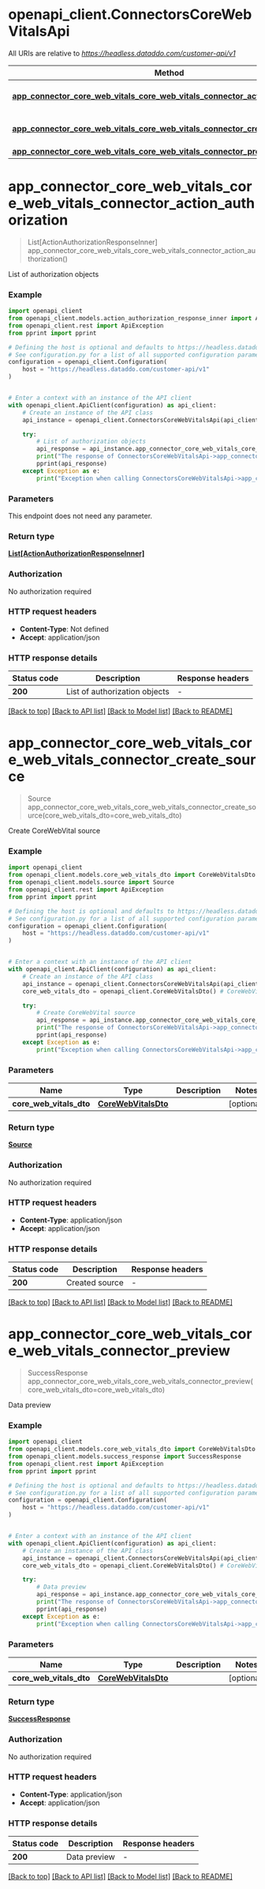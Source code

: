 # openapi_client.ConnectorsCoreWebVitalsApi

All URIs are relative to *https://headless.dataddo.com/customer-api/v1*

Method | HTTP request | Description
------------- | ------------- | -------------
[**app_connector_core_web_vitals_core_web_vitals_connector_action_authorization**](ConnectorsCoreWebVitalsApi.md#app_connector_core_web_vitals_core_web_vitals_connector_action_authorization) | **GET** /connectors/core_web_vitals/actions/authorization | List of authorization objects
[**app_connector_core_web_vitals_core_web_vitals_connector_create_source**](ConnectorsCoreWebVitalsApi.md#app_connector_core_web_vitals_core_web_vitals_connector_create_source) | **POST** /connectors/coreWebVitals/create-source | Create CoreWebVital source
[**app_connector_core_web_vitals_core_web_vitals_connector_preview**](ConnectorsCoreWebVitalsApi.md#app_connector_core_web_vitals_core_web_vitals_connector_preview) | **POST** /connectors/core_web_vitals/preview | Data preview


# **app_connector_core_web_vitals_core_web_vitals_connector_action_authorization**
> List[ActionAuthorizationResponseInner] app_connector_core_web_vitals_core_web_vitals_connector_action_authorization()

List of authorization objects

### Example


```python
import openapi_client
from openapi_client.models.action_authorization_response_inner import ActionAuthorizationResponseInner
from openapi_client.rest import ApiException
from pprint import pprint

# Defining the host is optional and defaults to https://headless.dataddo.com/customer-api/v1
# See configuration.py for a list of all supported configuration parameters.
configuration = openapi_client.Configuration(
    host = "https://headless.dataddo.com/customer-api/v1"
)


# Enter a context with an instance of the API client
with openapi_client.ApiClient(configuration) as api_client:
    # Create an instance of the API class
    api_instance = openapi_client.ConnectorsCoreWebVitalsApi(api_client)

    try:
        # List of authorization objects
        api_response = api_instance.app_connector_core_web_vitals_core_web_vitals_connector_action_authorization()
        print("The response of ConnectorsCoreWebVitalsApi->app_connector_core_web_vitals_core_web_vitals_connector_action_authorization:\n")
        pprint(api_response)
    except Exception as e:
        print("Exception when calling ConnectorsCoreWebVitalsApi->app_connector_core_web_vitals_core_web_vitals_connector_action_authorization: %s\n" % e)
```



### Parameters

This endpoint does not need any parameter.

### Return type

[**List[ActionAuthorizationResponseInner]**](ActionAuthorizationResponseInner.md)

### Authorization

No authorization required

### HTTP request headers

 - **Content-Type**: Not defined
 - **Accept**: application/json

### HTTP response details

| Status code | Description | Response headers |
|-------------|-------------|------------------|
**200** | List of authorization objects |  -  |

[[Back to top]](#) [[Back to API list]](../README.md#documentation-for-api-endpoints) [[Back to Model list]](../README.md#documentation-for-models) [[Back to README]](../README.md)

# **app_connector_core_web_vitals_core_web_vitals_connector_create_source**
> Source app_connector_core_web_vitals_core_web_vitals_connector_create_source(core_web_vitals_dto=core_web_vitals_dto)

Create CoreWebVital source

### Example


```python
import openapi_client
from openapi_client.models.core_web_vitals_dto import CoreWebVitalsDto
from openapi_client.models.source import Source
from openapi_client.rest import ApiException
from pprint import pprint

# Defining the host is optional and defaults to https://headless.dataddo.com/customer-api/v1
# See configuration.py for a list of all supported configuration parameters.
configuration = openapi_client.Configuration(
    host = "https://headless.dataddo.com/customer-api/v1"
)


# Enter a context with an instance of the API client
with openapi_client.ApiClient(configuration) as api_client:
    # Create an instance of the API class
    api_instance = openapi_client.ConnectorsCoreWebVitalsApi(api_client)
    core_web_vitals_dto = openapi_client.CoreWebVitalsDto() # CoreWebVitalsDto |  (optional)

    try:
        # Create CoreWebVital source
        api_response = api_instance.app_connector_core_web_vitals_core_web_vitals_connector_create_source(core_web_vitals_dto=core_web_vitals_dto)
        print("The response of ConnectorsCoreWebVitalsApi->app_connector_core_web_vitals_core_web_vitals_connector_create_source:\n")
        pprint(api_response)
    except Exception as e:
        print("Exception when calling ConnectorsCoreWebVitalsApi->app_connector_core_web_vitals_core_web_vitals_connector_create_source: %s\n" % e)
```



### Parameters


Name | Type | Description  | Notes
------------- | ------------- | ------------- | -------------
 **core_web_vitals_dto** | [**CoreWebVitalsDto**](CoreWebVitalsDto.md)|  | [optional] 

### Return type

[**Source**](Source.md)

### Authorization

No authorization required

### HTTP request headers

 - **Content-Type**: application/json
 - **Accept**: application/json

### HTTP response details

| Status code | Description | Response headers |
|-------------|-------------|------------------|
**200** | Created source |  -  |

[[Back to top]](#) [[Back to API list]](../README.md#documentation-for-api-endpoints) [[Back to Model list]](../README.md#documentation-for-models) [[Back to README]](../README.md)

# **app_connector_core_web_vitals_core_web_vitals_connector_preview**
> SuccessResponse app_connector_core_web_vitals_core_web_vitals_connector_preview(core_web_vitals_dto=core_web_vitals_dto)

Data preview

### Example


```python
import openapi_client
from openapi_client.models.core_web_vitals_dto import CoreWebVitalsDto
from openapi_client.models.success_response import SuccessResponse
from openapi_client.rest import ApiException
from pprint import pprint

# Defining the host is optional and defaults to https://headless.dataddo.com/customer-api/v1
# See configuration.py for a list of all supported configuration parameters.
configuration = openapi_client.Configuration(
    host = "https://headless.dataddo.com/customer-api/v1"
)


# Enter a context with an instance of the API client
with openapi_client.ApiClient(configuration) as api_client:
    # Create an instance of the API class
    api_instance = openapi_client.ConnectorsCoreWebVitalsApi(api_client)
    core_web_vitals_dto = openapi_client.CoreWebVitalsDto() # CoreWebVitalsDto |  (optional)

    try:
        # Data preview
        api_response = api_instance.app_connector_core_web_vitals_core_web_vitals_connector_preview(core_web_vitals_dto=core_web_vitals_dto)
        print("The response of ConnectorsCoreWebVitalsApi->app_connector_core_web_vitals_core_web_vitals_connector_preview:\n")
        pprint(api_response)
    except Exception as e:
        print("Exception when calling ConnectorsCoreWebVitalsApi->app_connector_core_web_vitals_core_web_vitals_connector_preview: %s\n" % e)
```



### Parameters


Name | Type | Description  | Notes
------------- | ------------- | ------------- | -------------
 **core_web_vitals_dto** | [**CoreWebVitalsDto**](CoreWebVitalsDto.md)|  | [optional] 

### Return type

[**SuccessResponse**](SuccessResponse.md)

### Authorization

No authorization required

### HTTP request headers

 - **Content-Type**: application/json
 - **Accept**: application/json

### HTTP response details

| Status code | Description | Response headers |
|-------------|-------------|------------------|
**200** | Data preview |  -  |

[[Back to top]](#) [[Back to API list]](../README.md#documentation-for-api-endpoints) [[Back to Model list]](../README.md#documentation-for-models) [[Back to README]](../README.md)

